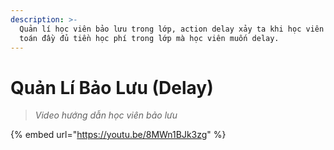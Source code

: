 ```yaml
---
description: >-
  Quản lí học viên bảo lưu trong lớp, action delay xảy ta khi học viên đã thanh
  toán đầy đủ tiền học phí trong lớp mà học viên muốn delay.
---
```


# Quản Lí Bảo Lưu (Delay)

> _Video hướng dẫn học viên bảo lưu_

{% embed url="https://youtu.be/8MWn1BJk3zg" %}
